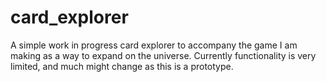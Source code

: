 # card_explorer
A simple work in progress card explorer to accompany
the game I am making as a way to expand on the universe.
Currently functionality is very limited, and much might 
change as this is a prototype.
